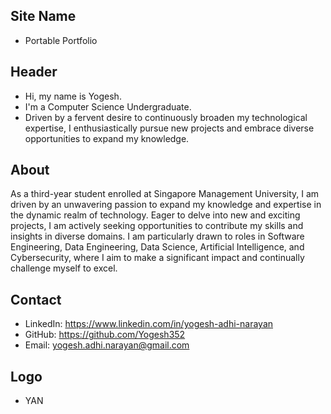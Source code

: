 ## Site Name
- Portable Portfolio

## Header
- Hi, my name is Yogesh. 
- I'm a Computer Science Undergraduate.
- Driven by a fervent desire to continuously broaden my technological expertise, I enthusiastically pursue new projects and embrace diverse opportunities to expand my knowledge.

## About
As a third-year student enrolled at Singapore Management University, I am driven by an unwavering passion to expand my knowledge and expertise in the dynamic realm of technology. Eager to delve into new and exciting projects, I am actively seeking opportunities to contribute my skills and insights in diverse domains. I am particularly drawn to roles in Software Engineering, Data Engineering, Data Science, Artificial Intelligence, and Cybersecurity, where I aim to make a significant impact and continually challenge myself to excel.

## Contact
 
- LinkedIn: https://www.linkedin.com/in/yogesh-adhi-narayan
- GitHub: https://github.com/Yogesh352
- Email: yogesh.adhi.narayan@gmail.com

## Logo
- YAN